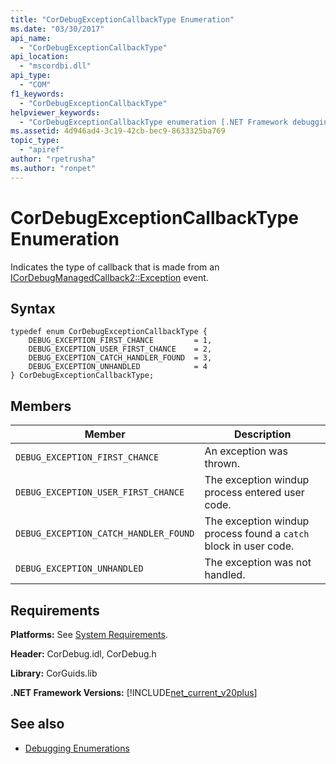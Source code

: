 ```yaml
---
title: "CorDebugExceptionCallbackType Enumeration"
ms.date: "03/30/2017"
api_name: 
  - "CorDebugExceptionCallbackType"
api_location: 
  - "mscordbi.dll"
api_type: 
  - "COM"
f1_keywords: 
  - "CorDebugExceptionCallbackType"
helpviewer_keywords: 
  - "CorDebugExceptionCallbackType enumeration [.NET Framework debugging]"
ms.assetid: 4d946ad4-3c19-42cb-bec9-8633325ba769
topic_type: 
  - "apiref"
author: "rpetrusha"
ms.author: "ronpet"
---
```

# CorDebugExceptionCallbackType Enumeration
Indicates the type of callback that is made from an [ICorDebugManagedCallback2::Exception](../../../../docs/framework/unmanaged-api/debugging/icordebugmanagedcallback2-exception-method.md) event.  
  
## Syntax  
  
```  
typedef enum CorDebugExceptionCallbackType {  
    DEBUG_EXCEPTION_FIRST_CHANCE         = 1,  
    DEBUG_EXCEPTION_USER_FIRST_CHANCE    = 2,  
    DEBUG_EXCEPTION_CATCH_HANDLER_FOUND  = 3,  
    DEBUG_EXCEPTION_UNHANDLED            = 4  
} CorDebugExceptionCallbackType;  
```  
  
## Members  
  
|Member|Description|  
|------------|-----------------|  
|`DEBUG_EXCEPTION_FIRST_CHANCE`|An exception was thrown.|  
|`DEBUG_EXCEPTION_USER_FIRST_CHANCE`|The exception windup process entered user code.|  
|`DEBUG_EXCEPTION_CATCH_HANDLER_FOUND`|The exception windup process found a `catch` block in user code.|  
|`DEBUG_EXCEPTION_UNHANDLED`|The exception was not handled.|  
  
## Requirements  
 **Platforms:** See [System Requirements](../../../../docs/framework/get-started/system-requirements.md).  
  
 **Header:** CorDebug.idl, CorDebug.h  
  
 **Library:** CorGuids.lib  
  
 **.NET Framework Versions:** [!INCLUDE[net_current_v20plus](../../../../includes/net-current-v20plus-md.md)]  
  
## See also
- [Debugging Enumerations](../../../../docs/framework/unmanaged-api/debugging/debugging-enumerations.md)
